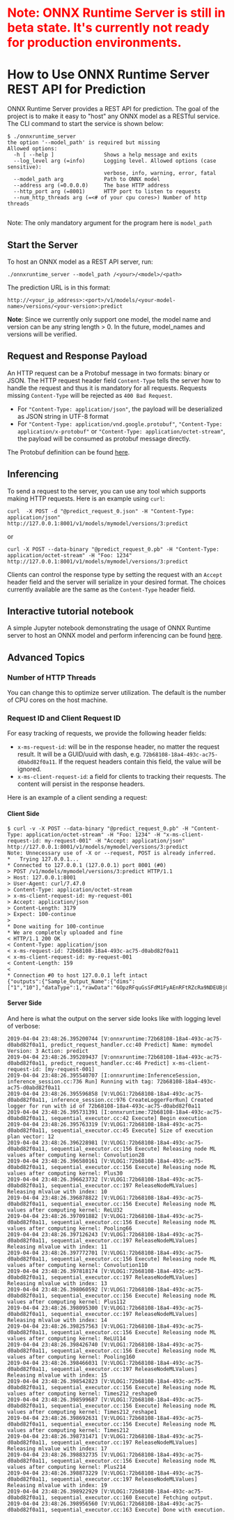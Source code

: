 <h1><span style="color:red">Note: ONNX Runtime Server is still in beta state. It's currently not ready for production environments.</span></h1>

# How to Use ONNX Runtime Server REST API for Prediction

ONNX Runtime Server provides a REST API for prediction. The goal of the project is to make it easy to "host" any ONNX model as a RESTful service. The CLI command to start the service is shown below:

```
$ ./onnxruntime_server
the option '--model_path' is required but missing
Allowed options:
  -h [ --help ]                Shows a help message and exits
  --log_level arg (=info)      Logging level. Allowed options (case sensitive):
                               verbose, info, warning, error, fatal
  --model_path arg             Path to ONNX model
  --address arg (=0.0.0.0)     The base HTTP address
  --http_port arg (=8001)      HTTP port to listen to requests
  --num_http_threads arg (=<# of your cpu cores>) Number of http threads


```

Note: The only mandatory argument for the program here is `model_path`

## Start the Server

To host an ONNX model as a REST API server, run:

```
./onnxruntime_server --model_path /<your>/<model>/<path>
```

The prediction URL is in this format:

```
http://<your_ip_address>:<port>/v1/models/<your-model-name>/versions/<your-version>:predict
```

**Note**: Since we currently only support one model, the model name and version can be any string length > 0. In the future, model_names and versions will be verified.

## Request and Response Payload

An HTTP request can be a Protobuf message in two formats: binary or JSON. The HTTP request header field `Content-Type` tells the server how to handle the request and thus it is mandatory for all requests. Requests missing `Content-Type` will be rejected as `400 Bad Request`.

* For `"Content-Type: application/json"`, the payload will be deserialized as JSON string in UTF-8 format
* For `"Content-Type: application/vnd.google.protobuf"`, `"Content-Type: application/x-protobuf"` or `"Content-Type: application/octet-stream"`, the payload will be consumed as protobuf message directly.

The Protobuf definition can be found [here](https://github.com/Microsoft/onnxruntime/blob/master/onnxruntime/server/protobuf/predict.proto).

## Inferencing

To send a request to the server, you can use any tool which supports making HTTP requests. Here is an example using `curl`:

```
curl  -X POST -d "@predict_request_0.json" -H "Content-Type: application/json" http://127.0.0.1:8001/v1/models/mymodel/versions/3:predict
```

or

```
curl -X POST --data-binary "@predict_request_0.pb" -H "Content-Type: application/octet-stream" -H "Foo: 1234"  http://127.0.0.1:8001/v1/models/mymodel/versions/3:predict
```

Clients can control the response type by setting the request with an `Accept` header field and the server will serialize in your desired format. The choices currently available are the same as the `Content-Type` header field.

## Interactive tutorial notebook

A simple Jupyter notebook demonstrating the usage of ONNX Runtime server to host an ONNX model and perform inferencing can be found [here](https://github.com/onnx/tutorials/blob/master/tutorials/OnnxRuntimeServerSSDModel.ipynb).

## Advanced Topics

### Number of HTTP Threads

You can change this to optimize server utilization. The default is the number of CPU cores on the host machine.

### Request ID and Client Request ID

For easy tracking of requests, we provide the following header fields:

* `x-ms-request-id`: will be in the response header, no matter the request result. It will be a GUID/uuid with dash, e.g. `72b68108-18a4-493c-ac75-d0abd82f0a11`. If the request headers contain this field, the value will be ignored.
* `x-ms-client-request-id`: a field for clients to tracking their requests. The content will persist in the response headers.

Here is an example of a client sending a request:

#### Client Side

```
$ curl -v -X POST --data-binary "@predict_request_0.pb" -H "Content-Type: application/octet-stream" -H "Foo: 1234" -H "x-ms-client-request-id: my-request-001" -H "Accept: application/json"  http://127.0.0.1:8001/v1/models/mymodel/versions/3:predict
Note: Unnecessary use of -X or --request, POST is already inferred.
*   Trying 127.0.0.1...
* Connected to 127.0.0.1 (127.0.0.1) port 8001 (#0)
> POST /v1/models/mymodel/versions/3:predict HTTP/1.1
> Host: 127.0.0.1:8001
> User-Agent: curl/7.47.0
> Content-Type: application/octet-stream
> x-ms-client-request-id: my-request-001
> Accept: application/json
> Content-Length: 3179
> Expect: 100-continue
> 
* Done waiting for 100-continue
* We are completely uploaded and fine
< HTTP/1.1 200 OK
< Content-Type: application/json
< x-ms-request-id: 72b68108-18a4-493c-ac75-d0abd82f0a11
< x-ms-client-request-id: my-request-001
< Content-Length: 159
< 
* Connection #0 to host 127.0.0.1 left intact
{"outputs":{"Sample_Output_Name":{"dims":["1","10"],"dataType":1,"rawData":"6OpzRFquGsSFdM1FyAEnRFtRZcRa9NDEUBj0xI4ydsJIS0LE//CzxA==","dataLocation":"DEFAULT"}}}%
```

#### Server Side

And here is what the output on the server side looks like with logging level of verbose:

```
2019-04-04 23:48:26.395200744 [V:onnxruntime:72b68108-18a4-493c-ac75-d0abd82f0a11, predict_request_handler.cc:40 Predict] Name: mymodel Version: 3 Action: predict
2019-04-04 23:48:26.395289437 [V:onnxruntime:72b68108-18a4-493c-ac75-d0abd82f0a11, predict_request_handler.cc:46 Predict] x-ms-client-request-id: [my-request-001]
2019-04-04 23:48:26.395540707 [I:onnxruntime:InferenceSession, inference_session.cc:736 Run] Running with tag: 72b68108-18a4-493c-ac75-d0abd82f0a11
2019-04-04 23:48:26.395596858 [V:VLOG1:72b68108-18a4-493c-ac75-d0abd82f0a11, inference_session.cc:976 CreateLoggerForRun] Created logger for run with id of 72b68108-18a4-493c-ac75-d0abd82f0a11
2019-04-04 23:48:26.395731391 [I:onnxruntime:72b68108-18a4-493c-ac75-d0abd82f0a11, sequential_executor.cc:42 Execute] Begin execution
2019-04-04 23:48:26.395763319 [V:VLOG1:72b68108-18a4-493c-ac75-d0abd82f0a11, sequential_executor.cc:45 Execute] Size of execution plan vector: 12
2019-04-04 23:48:26.396228981 [V:VLOG1:72b68108-18a4-493c-ac75-d0abd82f0a11, sequential_executor.cc:156 Execute] Releasing node ML values after computing kernel: Convolution28
2019-04-04 23:48:26.396580161 [V:VLOG1:72b68108-18a4-493c-ac75-d0abd82f0a11, sequential_executor.cc:156 Execute] Releasing node ML values after computing kernel: Plus30
2019-04-04 23:48:26.396623732 [V:VLOG1:72b68108-18a4-493c-ac75-d0abd82f0a11, sequential_executor.cc:197 ReleaseNodeMLValues] Releasing mlvalue with index: 10
2019-04-04 23:48:26.396878822 [V:VLOG1:72b68108-18a4-493c-ac75-d0abd82f0a11, sequential_executor.cc:156 Execute] Releasing node ML values after computing kernel: ReLU32
2019-04-04 23:48:26.397091882 [V:VLOG1:72b68108-18a4-493c-ac75-d0abd82f0a11, sequential_executor.cc:156 Execute] Releasing node ML values after computing kernel: Pooling66
2019-04-04 23:48:26.397126243 [V:VLOG1:72b68108-18a4-493c-ac75-d0abd82f0a11, sequential_executor.cc:197 ReleaseNodeMLValues] Releasing mlvalue with index: 11
2019-04-04 23:48:26.397772701 [V:VLOG1:72b68108-18a4-493c-ac75-d0abd82f0a11, sequential_executor.cc:156 Execute] Releasing node ML values after computing kernel: Convolution110
2019-04-04 23:48:26.397818174 [V:VLOG1:72b68108-18a4-493c-ac75-d0abd82f0a11, sequential_executor.cc:197 ReleaseNodeMLValues] Releasing mlvalue with index: 13
2019-04-04 23:48:26.398060592 [V:VLOG1:72b68108-18a4-493c-ac75-d0abd82f0a11, sequential_executor.cc:156 Execute] Releasing node ML values after computing kernel: Plus112
2019-04-04 23:48:26.398095300 [V:VLOG1:72b68108-18a4-493c-ac75-d0abd82f0a11, sequential_executor.cc:197 ReleaseNodeMLValues] Releasing mlvalue with index: 14
2019-04-04 23:48:26.398257563 [V:VLOG1:72b68108-18a4-493c-ac75-d0abd82f0a11, sequential_executor.cc:156 Execute] Releasing node ML values after computing kernel: ReLU114
2019-04-04 23:48:26.398426740 [V:VLOG1:72b68108-18a4-493c-ac75-d0abd82f0a11, sequential_executor.cc:156 Execute] Releasing node ML values after computing kernel: Pooling160
2019-04-04 23:48:26.398466031 [V:VLOG1:72b68108-18a4-493c-ac75-d0abd82f0a11, sequential_executor.cc:197 ReleaseNodeMLValues] Releasing mlvalue with index: 15
2019-04-04 23:48:26.398542823 [V:VLOG1:72b68108-18a4-493c-ac75-d0abd82f0a11, sequential_executor.cc:156 Execute] Releasing node ML values after computing kernel: Times212_reshape0
2019-04-04 23:48:26.398599687 [V:VLOG1:72b68108-18a4-493c-ac75-d0abd82f0a11, sequential_executor.cc:156 Execute] Releasing node ML values after computing kernel: Times212_reshape1
2019-04-04 23:48:26.398692631 [V:VLOG1:72b68108-18a4-493c-ac75-d0abd82f0a11, sequential_executor.cc:156 Execute] Releasing node ML values after computing kernel: Times212
2019-04-04 23:48:26.398731471 [V:VLOG1:72b68108-18a4-493c-ac75-d0abd82f0a11, sequential_executor.cc:197 ReleaseNodeMLValues] Releasing mlvalue with index: 17
2019-04-04 23:48:26.398832735 [V:VLOG1:72b68108-18a4-493c-ac75-d0abd82f0a11, sequential_executor.cc:156 Execute] Releasing node ML values after computing kernel: Plus214
2019-04-04 23:48:26.398873229 [V:VLOG1:72b68108-18a4-493c-ac75-d0abd82f0a11, sequential_executor.cc:197 ReleaseNodeMLValues] Releasing mlvalue with index: 19
2019-04-04 23:48:26.398922929 [V:VLOG1:72b68108-18a4-493c-ac75-d0abd82f0a11, sequential_executor.cc:160 Execute] Fetching output.
2019-04-04 23:48:26.398956560 [V:VLOG1:72b68108-18a4-493c-ac75-d0abd82f0a11, sequential_executor.cc:163 Execute] Done with execution.
```